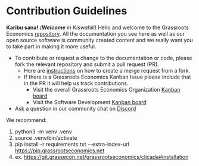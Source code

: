 # Contribution Guidelines

**Karibu sana!** *(**Welcome** in Kiswahili)* Hello and welcome to the Grassroots Economics [repository](https://github.com/grassrootseconomics). All the documentation you see here as well as our open source software is community created content and we really want you to take part in making it more useful.

* To contribute or request a change to the documentation or code, please fork the relevant repository and submit a pull request (PR).
    * Here are [instructions](https://docs.github.com/en/pull-requests/collaborating-with-pull-requests/proposing-changes-to-your-work-with-pull-requests/creating-a-pull-request-from-a-fork) on how to create a merge request from a fork.
    * If there is a Grassroots Economics Kanban Issue please include that in the PR it will help us track contributions. 
        * Visit the overall Grassroots Economics Organization [Kanban board](https://gitlab.com/groups/grassrootseconomics/-/boards)
        * Visit the Software Development [Kanban board](https://gitlab.com/grassrootseconomics/cic-internal-integration/-/boards/2419764)
* Ask a question in our community chat on [Discord](https://discord.gg/VuAsaHue)

We recommend:
1. python3 -m venv .venv
1. source .venv/bin/activate
1. pip install -r requirements.txt --extra-index-url https://pip.grassrootseconomics.net
1. ex. https://git.grassecon.net/grassrootseconomics/clicada#installation
